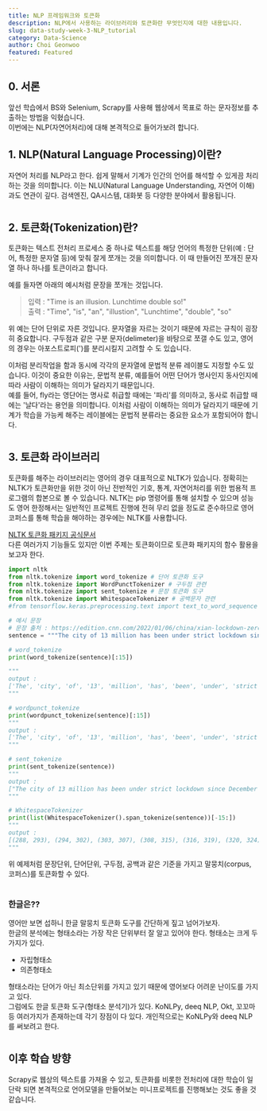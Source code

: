 ```yaml
---
title: NLP 프레임워크와 토큰화
description: NLP에서 사용하는 라이브러리와 토큰화란 무엇인지에 대한 내용입니다.
slug: data-study-week-3-NLP_tutorial
category: Data-Science
author: Choi Geonwoo
featured: Featured
---
```



## 0. 서론
앞선 학습에서 BS와 Selenium, Scrapy를 사용해 웹상에서 목표로 하는 문자정보를 추출하는 방법을 익혔습니다.  
이번에는 NLP(자연어처리)에 대해 본격적으로 들어가보려 합니다.  

## 1. NLP(Natural Language Processing)이란?
자연어 처리를 NLP라고 한다. 쉽게 말해서 기계가 인간의 언어를 해석할 수 있게끔 처리하는 것을 의미합니다. 이는 NLU(Natural Language Understanding, 자연어 이해)과도 연관이 깊다. 검색엔진, QA시스템, 대화봇 등 다양한 분야에서 활용됩니다.
#
## 2. 토큰화(Tokenization)란?
토큰화는 텍스트 전처리 프로세스 중 하나로 텍스트를 해당 언어의 특정한 단위(예 : 단어, 특정한 문자열 등)에 맞춰 잘게 쪼개는 것을 의미합니다. 이 때 만들어진 쪼개진 문자열 하나 하나를 토큰이라고 합니다.

예를 들자면 아래의 예시처럼 문장을 쪼개는 것입니다.

> 입력 : "Time is an illusion. Lunchtime double so!"  
  출력 : "Time", "is", "an", "illustion", "Lunchtime", "double", "so"


위 예는 단어 단위로 자른 것입니다. 문자열을 자르는 것이기 때문에 자르는 규칙이 굉장히 중요합니다. 구두점과 같은 구분 문자(delimeter)을 바탕으로 쪼갤 수도 있고, 영어의 경우는 아포스트로피(')를 분리시킬지 고려할 수 도 있습니다.  

 이처럼 분리작업을 함과 동시에 각각의 문자열에 문법적 분류 레이블도 지정할 수도 있습니다. 이것이 중요한 이유는, 문법적 분류, 예를들어 어떤 단어가 명사인지 동사인지에 따라 사람이 이해하는 의미가 달라지기 때문입니다.  
예를 들어, fly라는 영단어는 명사로 취급할 때에는 '파리'를 의미하고, 동사로 취급할 때에는 '날다'라는 용언을 의미합니다. 이처럼 사람이 이해하는 의미가 달라지기 때문에 기계가 학습을 가능케 해주는 레이블에는 문법적 분류라는 중요한 요소가 포함되어야 합니다.
#
## 3. 토큰화 라이브러리
토큰화를 해주는 라이브러리는 영어의 경우 대표적으로 NLTK가 있습니다. 정확히는 NLTK가 토큰화만을 위한 것이 아닌 전반적인 기호, 통계, 자연어처리를 위한 범용적 프로그램의 합본으로 볼 수 있습니다. NLTK는 pip 명령어를 통해 설치할 수 있으며 성능도 영어 한정해서는 일반적인 프로젝트 진행에 전혀 무리 없을 정도로 준수하므로 영어 코퍼스를 통해 학습을 해야하는 경우에는 NLTK를 사용합니다.  

[NLTK 토큰화 패키지 공식문서](https://www.nltk.org/api/nltk.tokenize.html#module-nltk.tokenize)  
다른 여러가지 기능들도 있지만 이번 주제는 토큰화이므로 토큰화 패키지의 함수 활용을 보고자 한다.  
```python
import nltk 
from nltk.tokenize import word_tokenize # 단어 토큰화 도구
from nltk.tokenize import WordPunctTokenizer # 구두점 관련
from nltk.tokenize import sent_tokenize # 문장 토큰화 도구
from nltk.tokenize import WhitespaceTokenizer # 공백문자 관련
#from tensorflow.keras.preprocessing.text import text_to_word_sequence : 케라스에서 자체적으로 지원하는 텍스트 전처리도구

# 예시 문장
# 문장 출처 : https://edition.cnn.com/2022/01/06/china/xian-lockdown-zero-covid-intl-hnk/index.html
sentence = """The city of 13 million has been under strict lockdown since December 23, as it grapples with the country's worst coronavirus outbreak since Wuhan, the original epicenter of the pandemic. But local authorities have faced a public outcry over perceived incompetence, and disproportionately harsh measures that critics say harm the lives of those they are supposed to protect.""" 

# word_tokenize
print(word_tokenize(sentence)[:15])

"""
output : 
['The', 'city', 'of', '13', 'million', 'has', 'been', 'under', 'strict', 'lockdown', 'since', 'December', '23', ',', 'as']
"""

# wordpunct_tokenize
print(wordpunct_tokenize(sentence)[:15])
"""
output : 
['The', 'city', 'of', '13', 'million', 'has', 'been', 'under', 'strict', 'lockdown', 'since', 'December', '23', ',', 'as']
"""

# sent_tokenize
print(sent_tokenize(sentence))
"""
output : 
["The city of 13 million has been under strict lockdown since December 23, as it grapples with the country's worst coronavirus outbreak since Wuhan, the original epicenter of the pandemic.", 'But local authorities have faced a public outcry over perceived incompetence, and disproportionately harsh measures that critics say harm the lives of those they are supposed to protect.']
"""

# WhitespaceTokenizer
print(list(WhitespaceTokenizer().span_tokenize(sentence))[-15:])
"""
output : 
[(288, 293), (294, 302), (303, 307), (308, 315), (316, 319), (320, 324), (325, 328), (329, 334), (335, 337), (338, 343), (344, 348), (349, 352), (353, 361), (362, 364), (365, 373)]
"""

```

위 예제처럼 문장단위, 단어단위, 구두점, 공백과 같은 기준을 가지고 말뭉치(corpus, 코퍼스)를 토큰화할 수 있다.  

#
### 한글은??
영어만 보면 섭하니 한글 말뭉치 토큰화 도구를 간단하게 짚고 넘어가보자.  
한글의 분석에는 형태소라는 가장 작은 단위부터 잘 알고 있어야 한다. 형태소는 크게 두가지가 있다.  
* 자립형태소
* 의존형태소

형태소라는 단어가 아닌 최소단위를 가지고 있기 때문에 영어보다 어려운 난이도를 가지고 있다.  
그럼에도 한글 토큰화 도구(형태소 분석기)가 있다. KoNLPy, deeq NLP, Okt, 꼬꼬마 등 여러가지가 존재하는데 각기 장점이 다 있다. 개인적으로는 KoNLPy와 deeq NLP를 써보려고 한다.
#
## 이후 학습 방향
Scrapy로 웹상의 텍스트를 가져올 수 있고, 토큰화를 비롯한 전처리에 대한 학습이 일단락 되면 본격적으로 언어모델을 만들어보는 미니프로젝트를 진행해보는 것도 좋을 것 같습니다.
